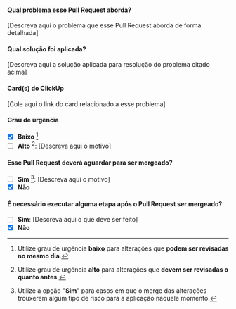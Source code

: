#### Qual problema esse Pull Request aborda?

[Descreva aqui o problema que esse Pull Request aborda de forma detalhada]

#### Qual solução foi aplicada?

[Descreva aqui a solução aplicada para resolução do problema citado acima]

#### Card(s) do ClickUp

[Cole aqui o link do card relacionado a esse problema]

#### Grau de urgência

- [X] **Baixo** [^1]
- [ ] **Alto** [^2]: [Descreva aqui o motivo]

#### Esse Pull Request deverá aguardar para ser mergeado?

- [ ] **Sim** [^3]: [Descreva aqui o motivo]
- [X] **Não**

#### É necessário executar alguma etapa após o Pull Request ser mergeado?

- [ ] **Sim**: [Descreva aqui o que deve ser feito]
- [X] **Não**

[^1]: Utilize grau de urgência **baixo** para alterações que **podem ser revisadas no mesmo dia**.
[^2]: Utilize grau de urgência **alto** para alterações que **devem ser revisadas o quanto antes**.
[^3]: Utilize a opção "**Sim**" para casos em que o merge das alterações trouxerem algum tipo de risco para a aplicação naquele momento.
